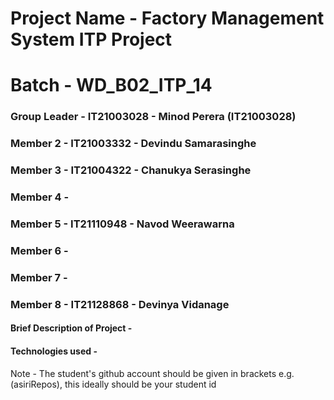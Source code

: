 # Project Name - Factory Management System ITP Project
# Batch - WD_B02_ITP_14
### Group Leader - IT21003028 - Minod Perera (IT21003028)
### Member 2 - IT21003332 - Devindu Samarasinghe
### Member 3 - IT21004322 - Chanukya Serasinghe
### Member 4 - 
### Member 5 - IT21110948 - Navod Weerawarna
### Member 6 - 
### Member 7 - 
### Member 8 - IT21128868 - Devinya Vidanage

#### Brief Description of Project - 
#### Technologies used - 

Note - The student's github account should be given in brackets e.g. (asiriRepos), this ideally should be your student id 


